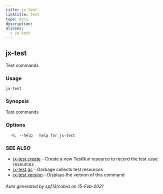 ```yaml
---
title: jx test
linktitle: test
type: docs
description: 
aliases:
  - jx-test
---
```


## jx-test

Test commands

### Usage

```
jx-test
```

### Synopsis

Test commands

### Options

```
  -h, --help   help for jx-test
```

### SEE ALSO

* [jx-test create](jx-test_create)	 - Create a new TestRun resource to record the test case resources
* [jx-test gc](jx-test_gc)	 - Garbage collects test resources
* [jx-test version](jx-test_version)	 - Displays the version of this command

###### Auto generated by spf13/cobra on 15-Feb-2021

